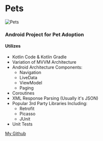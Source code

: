 # Pets
![Pets](https://i.pinimg.com/originals/d9/58/d3/d958d3a169f035866fb3923c58e7aabb.png)
### Android Project for Pet Adoption

#### Utilizes
* Kotlin Code & Kotlin Gradle
* Variation of MVVM Architecture
* Android Architecture Components:
	* Navigation
	* LiveData
	* ViewModel
	* Paging
* Coroutines
* XML Response Parsing (Usually it's JSON)
* Popular 3rd Party Libraries Including:
	* Retrofit
	* Picasso
	* JUnit
* Unit Tests

[My Github](http://www.github.com/chaseos)

